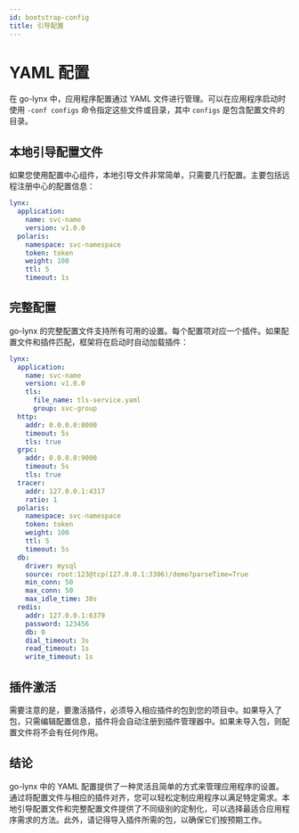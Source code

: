 ```yaml
---
id: bootstrap-config
title: 引导配置
---
```


# YAML 配置

在 go-lynx 中，应用程序配置通过 YAML 文件进行管理。可以在应用程序启动时使用 `-conf configs` 命令指定这些文件或目录，其中 `configs` 是包含配置文件的目录。

## 本地引导配置文件

如果您使用配置中心组件，本地引导文件非常简单，只需要几行配置。主要包括远程注册中心的配置信息：

```yaml
lynx:
  application:
    name: svc-name
    version: v1.0.0
  polaris:
    namespace: svc-namespace
    token: token
    weight: 100
    ttl: 5
    timeout: 1s
```

## 完整配置

go-lynx 的完整配置文件支持所有可用的设置。每个配置项对应一个插件。如果配置文件和插件匹配，框架将在启动时自动加载插件：

```yaml
lynx:
  application:
    name: svc-name
    version: v1.0.0
    tls:
      file_name: tls-service.yaml
      group: svc-group
  http:
    addr: 0.0.0.0:8000
    timeout: 5s
    tls: true
  grpc:
    addr: 0.0.0.0:9000
    timeout: 5s
    tls: true
  tracer:
    addr: 127.0.0.1:4317
    ratio: 1
  polaris:
    namespace: svc-namespace
    token: token
    weight: 100
    ttl: 5
    timeout: 5s
  db:
    driver: mysql
    source: root:123@tcp(127.0.0.1:3306)/demo?parseTime=True
    min_conn: 50
    max_conn: 50
    max_idle_time: 30s
  redis:
    addr: 127.0.0.1:6379
    password: 123456
    db: 0
    dial_timeout: 3s
    read_timeout: 1s
    write_timeout: 1s
```

## 插件激活

需要注意的是，要激活插件，必须导入相应插件的包到您的项目中。如果导入了包，只需编辑配置信息，插件将会自动注册到插件管理器中。如果未导入包，则配置文件将不会有任何作用。

## 结论

go-lynx 中的 YAML 配置提供了一种灵活且简单的方式来管理应用程序的设置。通过将配置文件与相应的插件对齐，您可以轻松定制应用程序以满足特定需求。本地引导配置文件和完整配置文件提供了不同级别的定制化，可以选择最适合应用程序需求的方法。此外，请记得导入插件所需的包，以确保它们按预期工作。